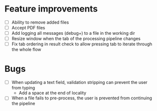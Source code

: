 # Feature improvements
- [ ] Ability to remove added files
- [ ] Accept PDF files
- [ ] Add logging all messages (debug+) to a file in the working dir
- [ ] Resize window when the tab of the processing pipeline changes
- [ ] Fix tab ordering in result check to allow pressing tab to iterate through the whole flow

# Bugs
- [ ] When updating a text field, validation stripping can prevent the user from typing
  - Add a space at the end of locality
- [ ] When a file fails to pre-process, the user is prevented from continuing the pipeline
